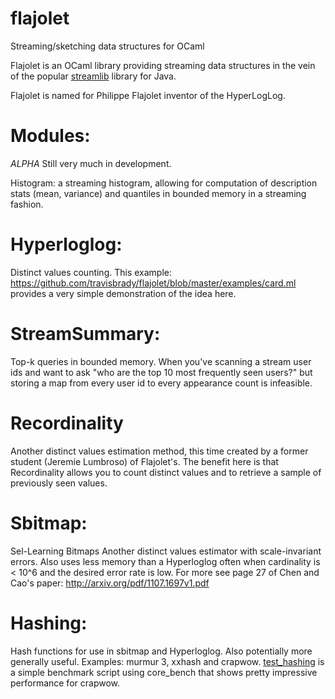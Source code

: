 flajolet
========

Streaming/sketching data structures for OCaml

Flajolet is an OCaml library providing streaming data structures in the vein of the popular
[streamlib](https://github.com/addthis/stream-lib) library for Java.

Flajolet is named for Philippe Flajolet inventor of the HyperLogLog.

Modules:
=========

*ALPHA* 
Still very much in development.

Histogram: a streaming histogram, allowing for computation of description stats (mean, variance) and
quantiles in bounded memory in a streaming fashion.

Hyperloglog:
===========
Distinct values counting. This example: https://github.com/travisbrady/flajolet/blob/master/examples/card.ml
provides a very simple demonstration of the idea here.

StreamSummary:
==============
Top-k queries in bounded memory.  When you've scanning a stream user ids and want to ask
"who are the top 10 most frequently seen users?" but storing a map from every user id to every
appearance count is infeasible.

Recordinality
=============
Another distinct values estimation method, this time created by a former student (Jeremie Lumbroso) of Flajolet's.
The benefit here is that Recordinality allows you to count distinct values and to retrieve a sample
of previously seen values.

Sbitmap:
========
Sel-Learning Bitmaps
Another distinct values estimator with scale-invariant errors.  Also uses less memory than a 
Hyperloglog often when cardinality is < 10^6 and the desired error rate is low.
For more see page 27 of Chen and Cao's paper: 
http://arxiv.org/pdf/1107.1697v1.pdf

Hashing:
========
Hash functions for use in sbitmap and Hyperloglog.  Also potentially more generally useful.
Examples: murmur 3, xxhash and crapwow.  [test_hashing](https://github.com/travisbrady/flajolet/blob/master/lib_test/test_hashing.ml) is a simple
benchmark script using core_bench that shows pretty impressive performance for crapwow.


